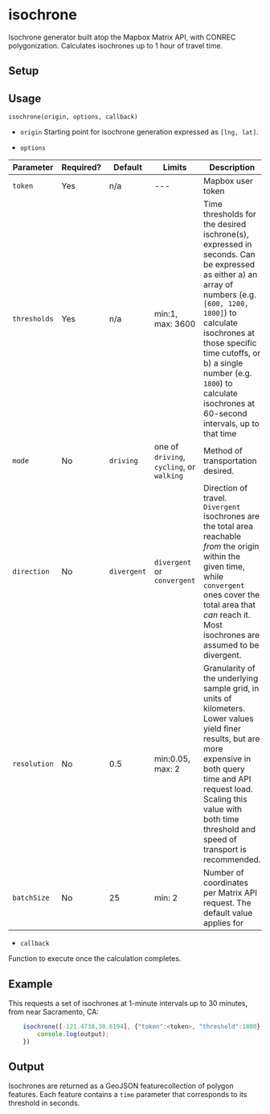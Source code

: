 # isochrone

Isochrone generator built atop the Mapbox Matrix API, with CONREC polygonization. Calculates isochrones up to 1 hour of travel time.


## Setup



## Usage

`isochrone(origin, options, callback)`

- `origin`
Starting point for isochrone generation expressed as `[lng, lat]`.

- `options`

Parameter | Required? | Default | Limits | Description
--- | --- | --- |--- | ---
`token` | Yes | n/a | --- |Mapbox user token
`thresholds` | Yes | n/a | min:1, max: 3600 |Time thresholds for the desired ischrone(s), expressed in seconds. Can be expressed as either a) an array of numbers (e.g. `[600, 1200, 1800]`) to calculate isochrones at those specific time cutoffs, or b) a single number (e.g. `1800`) to calculate isochrones at 60-second intervals, up to that time
`mode` | No | `driving` | one of `driving`, `cycling`, or `walking` | Method of transportation desired.
`direction` | No | `divergent` | `divergent` or `convergent` | Direction of travel. `Divergent` isochrones are the total area reachable _from_ the origin within the given time, while `convergent` ones cover the total area that _can_ reach it. Most isochrones are assumed to be divergent.
`resolution` | No | 0.5 | min:0.05, max: 2 | Granularity of the underlying sample grid, in units of kilometers. Lower values yield finer results, but are more expensive in both query time and API request load. Scaling this value with both time threshold and speed of transport is recommended.
`batchSize` | No | 25 | min: 2 | Number of coordinates per Matrix API request. The default value applies for 


- `callback`


Function to execute once the calculation completes.



## Example
This requests a set of isochrones at 1-minute intervals up to 30 minutes, from near Sacramento, CA:

```javascript
	isochrone([-121.4738,38.6194], {"token":<token>, "threshold":1800}, function(output){
		console.log(output);
	})
```

## Output

Isochrones are returned as a GeoJSON featurecollection of polygon features. Each feature contains a `time` parameter that corresponds to its threshold in seconds.